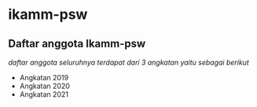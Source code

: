 ikamm-psw
==
Daftar anggota Ikamm-psw
--
*daftar anggota seluruhnya terdapat dari 3 angkatan yaitu sebagai berikut*
- Angkatan 2019
- Angkatan 2020
- Angkatan 2021
